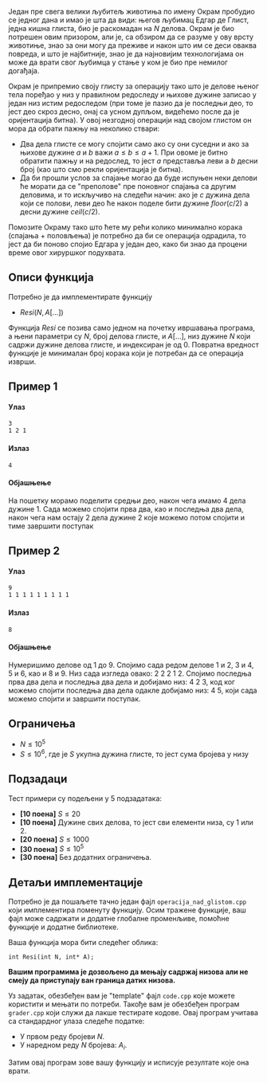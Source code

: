 Један пре свега велики љубитељ животиња по имену Окрам пробудио се једног дана и имао је шта да види: његов љубимац Едгар де Глист, једна кишна глиста, био је раскомадан на $N$ делова. Окрам је био потрешен овим призором, али је, сa обзиром да се разуме у ову врсту животиње, знао за они могу да преживе и након што им се деси оваква повреда, и што је најбитније, знао је да најновијим технологијама он може да врати свог љубимца у стање у ком је био пре немилог догађаја. 

Oкрам је припремио своју глисту за операцију тако што је делове њеног тела поређао у низ у правилном редоследу и њихове дужине записао у један низ истим редоследом (при томе је пазио да је последњи део, то јест део скроз десно, онај са усном дупљом, видећемо после да је оријентација битна). У овој незгодној операцији над својом глистом он мора да обрати пажњу на неколико ствари:

 -  Два дела глисте се могу спојити само ако су они суседни и ако за њихове дужине $a$ и $b$ важи $a \le b \le a+1$. При овоме је битно обратити пажњу и на редослед, то јест $a$ представља леви а $b$ десни број (као што смо рекли оријентација је битна).
 - Да би прошли услов за спајање могао да буде испуњен неки делови ће морати да се "преполове" пре поновног спајања са другим деловима, и то искључиво на следећи начин: ако је $c$ дужина дела који се полови, леви део ће након поделе бити дужине $floor(c/2)$ а десни дужине $ceil(c/2)$.

Помозите Окраму тако што ћете му рећи колико минимално корака (спајања + половљења) је потребно да би се операција одрадила, то јест да би поново спојио Едгара у један део, како би знао да процени време овог хируршког подухвата.


## Описи функција

Потребно је да имплементирате функцију

-   $Resi(N,  A[\ldots])$

Функција $Resi$ се позива само једном на почетку ивршавања програма, а њени параметри су $N$, број делова глисте, и $A[\ldots]$, низ дужине $N$ који садржи дужине делова глисте, и индексиран је од $0$. Повратна вредност функције је минималан број корака који је потребан да се операција изврши.

## Пример 1
#### Улаз
```
3
1 2 1
```

#### Излаз
```
4
```

#### Објашњење
На пошетку морамо поделити средњи део, након чега имамо 4 дела дужине 1. Сада можемо спојити прва два, као и последња два дела, након чега нам остају 2 дела дужине 2 које можемо потом спојити и тиме завршити поступак

## Пример 2

#### Улаз
```
9
1 1 1 1 1 1 1 1 1
```

#### Излаз
```
8
```

#### Објашњење

Нумеришимо делове од $1$ до $9$. Спојимо сада редом делове 1 и 2, 3 и 4, 5 и 6, као и 8 и 9. Низ сада изгледа овако: 2 2 2 1 2. Спојимо последња прва два дела и последња два дела и добијамо низ: 4 2 3, код ког можемо спојити последња два дела одакле добијамо низ: 4 5, који сада можемо спојити и завршити поступак.

## Ограничења

* $N \le 10^5$
* $S \le 10^6$, где је $S$ укупна дужина глисте, то јест сума бројева у низу

## Подзадаци

Тест примери су подељени у $5$ подзадатака:

- **[10 поена]** $S \le 20$
- **[10 поена]** Дужине свих делова, то јест сви елементи низа, су $1$ или $2$.
- **[20 поена]** $S \le 1000$
- **[30 поена]** $S \le 10^5$
- **[30 поена]** Без додатних ограничења.

## Детаљи имплементације

Потребно је да пошаљете тачно један фајл  `operacija_nad_glistom.cpp`  који имплементира поменуту функцију. Осим тражене функције, ваш фајл може садржати и додатне глобалне променљиве, помоћне функције и додатне библиотеке.

Ваша функција мора бити следећег облика:

`int Resi(int N, int* A);`

**Вашим програмима је дозвољено да мењају садржај низова али не смеју да приступају ван граница датих низова.**

Уз задатак, обезбеђен вам је "template" фајл  `code.cpp`  које можете користити и мењати по потреби. Такође вам је обезбеђен програм  `grader.cpp`  који служи да лакше тестирате кодове. Овај програм учитава са стандардног улаза следеће податке:

-   У првом реду бројеви $N$.
-   У наредном реду $N$ бројева: $A_i$.

Затим овај програм зове вашу функцију и исписује резултате које она врати.